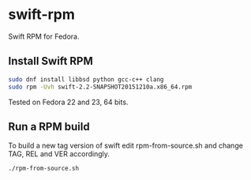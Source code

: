 # swift-rpm
Swift RPM for Fedora.

## Install Swift RPM
```bash
sudo dnf install libbsd python gcc-c++ clang
sudo rpm -Uvh swift-2.2-SNAPSHOT20151210a.x86_64.rpm
```
Tested on Fedora 22 and 23, 64 bits.

## Run a RPM build

To build a new tag version of swift edit rpm-from-source.sh and change TAG, REL and VER accordingly.
```bash
./rpm-from-source.sh
```
